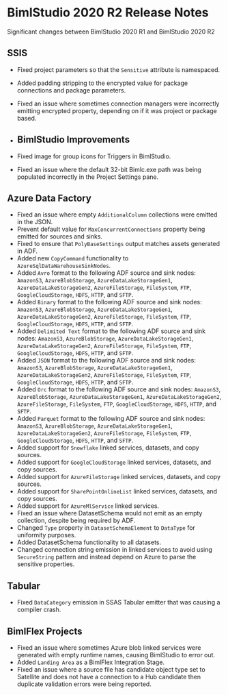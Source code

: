 # BimlStudio 2020 R2 Release Notes

Significant changes between BimlStudio 2020 R1 and BimlStudio 2020 R2

## SSIS

* Fixed project parameters so that the `Sensitive` attribute is namespaced.
* Added padding stripping to the encrypted value for package connections and package parameters.
* Fixed an issue where sometimes connection managers were incorrectly emitting encrypted property, depending on if it was project or package based.

* ## BimlStudio Improvements

* Fixed image for group icons for Triggers in BimlStudio.
* Fixed an issue where the default 32-bit Bimlc.exe path was being populated incorrectly in the Project Settings pane.

## Azure Data Factory

* Fixed an issue where empty `AdditionalColumn` collections were emitted in the JSON.
* Prevent default value for `MaxConcurrentConnections` property being emitted for sources and sinks.
* Fixed to ensure that `PolyBaseSettings` output matches assets generated in ADF.
* Added new `CopyCommand` functionality to `AzureSqlDataWarehouseSinkNodes`.
* Added `Avro` format to the following ADF source and sink nodes: `AmazonS3`, `AzureBlobStorage`, `AzureDataLakeStorageGen1`, `AzureDataLakeStorageGen2`, `AzureFileStorage`, `FileSystem`, `FTP`, `GoogleCloudStorage`, `HDFS`, `HTTP`, and `SFTP`.
* Added `Binary` format to the following ADF source and sink nodes: `AmazonS3`, `AzureBlobStorage`, `AzureDataLakeStorageGen1`, `AzureDataLakeStorageGen2`, `AzureFileStorage`, `FileSystem`, `FTP`, `GoogleCloudStorage`, `HDFS`, `HTTP`, and `SFTP`.
* Added `Delimited Text` format to the following ADF source and sink nodes: `AmazonS3`, `AzureBlobStorage`, `AzureDataLakeStorageGen1`, `AzureDataLakeStorageGen2`, `AzureFileStorage`, `FileSystem`, `FTP`, `GoogleCloudStorage`, `HDFS`, `HTTP`, and `SFTP`.
* Added `JSON` format to the following ADF source and sink nodes: `AmazonS3`, `AzureBlobStorage`, `AzureDataLakeStorageGen1`, `AzureDataLakeStorageGen2`, `AzureFileStorage`, `FileSystem`, `FTP`, `GoogleCloudStorage`, `HDFS`, `HTTP`, and `SFTP`.
* Added `Orc` format to the following ADF source and sink nodes: `AmazonS3`, `AzureBlobStorage`, `AzureDataLakeStorageGen1`, `AzureDataLakeStorageGen2`, `AzureFileStorage`, `FileSystem`, `FTP`, `GoogleCloudStorage`, `HDFS`, `HTTP`, and `SFTP`.
* Added `Parquet` format to the following ADF source and sink nodes: `AmazonS3`, `AzureBlobStorage`, `AzureDataLakeStorageGen1`, `AzureDataLakeStorageGen2`, `AzureFileStorage`, `FileSystem`, `FTP`, `GoogleCloudStorage`, `HDFS`, `HTTP`, and `SFTP`.
* Added support for `Snowflake` linked services, datasets, and copy sources.
* Added support for `GoogleCloudStorage` linked services, datasets, and copy sources.
* Added support for `AzureFileStorage` linked services, datasets, and copy sources.
* Added support for `SharePointOnlineList` linked services, datasets, and copy sources.
* Added support for `AzureMlService` linked services.
* Fixed an issue where DatasetSchema would not emit as an empty collection, despite being required by ADF.
* Changed `Type` property in `DatasetSchemaElement` to `DataType` for uniformity purposes.
* Added DatasetSchema functionality to all datasets.
* Changed connection string emission in linked services to avoid using `SecureString` pattern and instead depend on Azure to parse the sensitive properties.

## Tabular

* Fixed `DataCategory` emission in SSAS Tabular emitter that was causing a compiler crash.

## BimlFlex Projects

* Fixed an issue where sometimes Azure blob linked services were generated with empty runtime names, causing BimlStudio to error out.
* Added `Landing Area` as a BimlFlex Integration Stage.
* Fixed an issue where a source file has candidate object type set to Satellite and does not have a connection to a Hub candidate then duplicate validation errors were being reported.